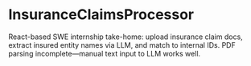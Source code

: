 # InsuranceClaimsProcessor
React-based SWE internship take-home: upload insurance claim docs, extract insured entity names via LLM, and match to internal IDs. PDF parsing incomplete—manual text input to LLM works well.
